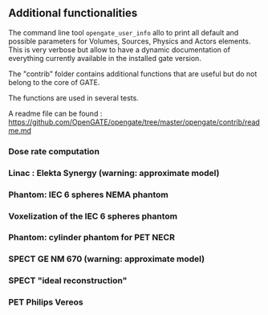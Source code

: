 ## Additional functionalities

The command line tool ```opengate_user_info``` allo to print all default and possible parameters for Volumes, Sources, Physics and Actors elements. This is very verbose but allow to have a dynamic documentation of everything currently available in the installed gate version.

The "contrib" folder contains additional functions that are useful but do not belong to the core of GATE.

The functions are used in several tests.

A readme file can be found : https://github.com/OpenGATE/opengate/tree/master/opengate/contrib/readme.md

### Dose rate computation

### Linac : Elekta Synergy (warning: approximate model)

### Phantom: IEC 6 spheres NEMA phantom

### Voxelization of the IEC 6 spheres phantom

### Phantom: cylinder phantom for PET NECR

### SPECT GE NM 670 (warning: approximate model)

### SPECT "ideal reconstruction"

### PET Philips Vereos
